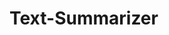 # Text-Summarizer

 <!-- pip install virtualenv
 python -m venv myenv
 myenv\Scripts\activate
 deactivate -->